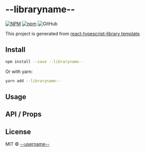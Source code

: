 # --libraryname--

[![NPM](https://img.shields.io/npm/v/--libraryname--.svg)](https://www.npmjs.com/package/--libraryname--)
[![npm](https://img.shields.io/npm/dm/--libraryname--.svg)](https://www.npmjs.com/package/--libraryname--)
![GitHub](https://img.shields.io/github/license/--username--/--libraryname--)

This project is generated from [react-typescript-library template](https://github.com/alioguzhan/react-typescript-library).

## Install

```bash
npm install --save --libraryname--
```

Or with yarn:

```bash
yarn add --libraryname--
```

## Usage


## API / Props


## License

MIT © [--username--](https://github.com/--username--)
